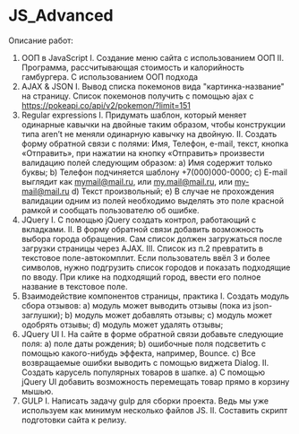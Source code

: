 # JS_Advanced
Описание работ:
1.	ООП в JavaScript
I.	Создание меню сайта с использованием ООП 
II.	Программа, рассчитывающая стоимость и калорийность гамбургера. С использованием ООП подхода
2.	AJAX & JSON
I.	Вывод списка покемонов вида "картинка-название" на страницу. Список покемонов получить с помощью ajax с https://pokeapi.co/api/v2/pokemon/?limit=151
3.	Regular expressions
I.	Придумать шаблон, который меняет одинарные кавычки на двойные таким образом, чтобы конструкции типа aren’t не меняли одинарную кавычку на двойную.
II.	Создать форму обратной связи с полями: Имя, Телефон, e-mail, текст, кнопка «Отправить», при нажатии на кнопку «Отправить» произвести валидацию полей следующим образом:
a)	Имя содержит только буквы;
b)	Телефон подчиняется шаблону +7(000)000-0000;
c)	E-mail выглядит как mymail@mail.ru, или my.mail@mail.ru, или my-mail@mail.ru
d)	Текст произвольный;
e)	В случае не прохождения валидации одним из полей необходимо выделять это поле красной рамкой и сообщать пользователю об ошибке.
4.	JQuery
I.	С помощью jQuery создать контрол, работающий с вкладками.
II.	В форму обратной связи добавить возможность выбора города обращения. Сам список должен загружаться после загрузки страницы через AJAX.
III.	Список из п.2 превратить в текстовое поле-автокомплит. Если пользователь ввёл 3 и более символов, нужно подгрузить список городов и показать подходящие по вводу. При клике на подходящий город, ввести его полное название в текстовое поле.
5.	Взаимодействие компонентов страницы, практика
I.	Создать модуль сбора отзывов:
a)	модуль может выводить отзывы (пока из json-заглушки);
b)	модуль может добавлять отзывы;
c)	модуль может одобрять отзывы;
d)	модуль может удалять отзывы;
6.	JQuery UI
I.	На сайте в форме обратной связи добавьте следующие поля:
a)	поле даты рождения;
b)	ошибочные поля подсветить с помощью какого-нибудь эффекта, например, Bounce.
c)	Все возвращаемые ошибки выводить с помощью виджета Dialog.
II.	Создать карусель популярных товаров в шапке.
a)	C помощью jQuery UI добавить возможность перемещать товар прямо в корзину мышью.
7.	GULP
I.	Написать задачу gulp для сборки проекта. Ведь мы уже используем как минимум несколько файлов JS.
II.	Составить скрипт подготовки сайта к релизу.

